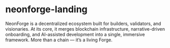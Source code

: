 # neonforge-landing
NeonForge is a decentralized ecosystem built for builders, validators, and visionaries. At its core, it merges blockchain infrastructure, narrative-driven onboarding, and AI-assisted development into a single, immersive framework. More than a chain — it’s a living Forge.
